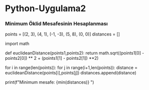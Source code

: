# Python-Uygulama2
### Minimum Öklid Mesafesinin Hesaplanması

points = [(2, 3), (4, 1), (-1, -3), (5, 8), (0, 0)]
distances = []

import math

def euclideanDistance(points1,points2):
    return math.sqrt((points1[0] - points2[0]) ** 2 + (points1[1] - points2[1]) **2)

for i in range(len(points)):
    for j in range(i+1,len(points)):
        distance = euclideanDistance(points[i],points[j])
        distances.append(distance)

print(f"Minimum mesafe: {min(distances)} ")
